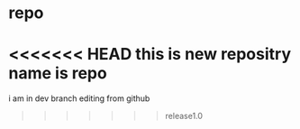 # repo
<<<<<<< HEAD
this is new repositry
name is repo
=======
i am in dev branch
editing from github 
>>>>>>> release1.0
